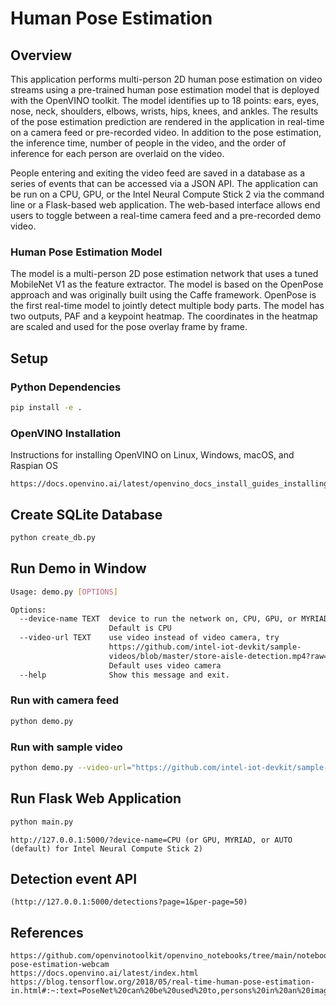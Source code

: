 # Human Pose Estimation

## Overview

This application performs multi-person 2D human pose estimation on video streams using a pre-trained human pose estimation model that is deployed with the OpenVINO toolkit. The model identifies up to 18 points: ears, eyes, nose, neck, shoulders, elbows, wrists, hips, knees, and ankles. The results of the pose estimation prediction are rendered in the application in real-time on a camera feed or pre-recorded video. In addition to the pose estimation, the inference time, number of people in the video, and the order of inference for each person are overlaid on the video.

People entering and exiting the video feed are saved in a database as a series of events that can be accessed via a JSON API. The application can be run on a CPU, GPU, or the Intel Neural Compute Stick 2 via the command line or a Flask-based web application. The web-based interface allows end users to toggle between a real-time camera feed and a pre-recorded demo video.

### Human Pose Estimation Model

The model is a multi-person 2D pose estimation network that uses a tuned MobileNet V1 as the feature extractor. The model is based on the OpenPose approach and was originally built using the Caffe framework. OpenPose is the first real-time model to jointly detect multiple body parts. The model has two outputs, PAF and a keypoint heatmap. The coordinates in the heatmap are scaled and used for the pose overlay frame by frame.


## Setup

### Python Dependencies

```bash
pip install -e .
```

### OpenVINO Installation

Instructions for installing OpenVINO on Linux, Windows, macOS, and Raspian OS

```link
https://docs.openvino.ai/latest/openvino_docs_install_guides_installing_openvino_linux.html
```

## Create SQLite Database

```bash
python create_db.py
```

## Run Demo in Window

```bash
Usage: demo.py [OPTIONS]

Options:
  --device-name TEXT  device to run the network on, CPU, GPU, or MYRIAD.
                      Default is CPU
  --video-url TEXT    use video instead of video camera, try
                      https://github.com/intel-iot-devkit/sample-
                      videos/blob/master/store-aisle-detection.mp4?raw=true.
                      Default uses video camera
  --help              Show this message and exit.
```

### Run with camera feed

```bash
python demo.py
```

### Run with sample video

```bash
python demo.py --video-url="https://github.com/intel-iot-devkit/sample-videos/blob/master/store-aisle-detection.mp4?raw=true"
```

## Run Flask Web Application

```bash
python main.py 
```

```link
http://127.0.0.1:5000/?device-name=CPU (or GPU, MYRIAD, or AUTO (default) for Intel Neural Compute Stick 2)
```

## Detection event API

```link
(http://127.0.0.1:5000/detections?page=1&per-page=50)
```

## References

```link
https://github.com/openvinotoolkit/openvino_notebooks/tree/main/notebooks/402-pose-estimation-webcam
https://docs.openvino.ai/latest/index.html
https://blog.tensorflow.org/2018/05/real-time-human-pose-estimation-in.html#:~:text=PoseNet%20can%20be%20used%20to,persons%20in%20an%20image%2Fvideo.&text=An%20input%20RGB%20image%20is%20fed%20through%20a%20convolutional%20neural%20network.
```
